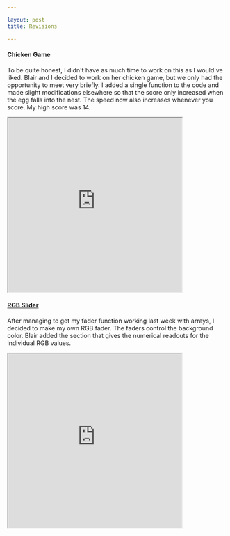 ```yaml
---

layout: post
title: Revisions

---
```

#### Chicken Game
To be quite honest, I didn't have as much time to work on this as I would've liked. Blair and I decided to work on her chicken game, but we only had the opportunity to meet very briefly. I added a single function to the code and made slight modifications elsewhere so that the score only increased when the egg falls into the nest. The speed now also increases whenever you score. My high score was 14. 


<iframe width="400" height="400" src="http://alpha.editor.p5js.org/embed/ByJQ7Tpc-" scrolling="no"></iframe>

#### [RGB Slider](http://alpha.editor.p5js.org/blairsimmons/sketches/HJFnMKf3W)

After managing to get my fader function working last week with arrays, I decided to make my own RGB fader. The faders control the background color. Blair added the section that gives the numerical readouts for the individual RGB values.

<iframe width="400" height="400" src="http://alpha.editor.p5js.org/embed/HJFnMKf3W" scrolling="no"></iframe>

